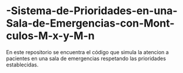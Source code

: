 # -Sistema-de-Prioridades-en-una-Sala-de-Emergencias-con-Mont-culos-M-x-y-M-n
En este repositorio se encuentra el código que simula la atencion a pacientes en una sala de emergencias respetando las prioridades establecidas.
